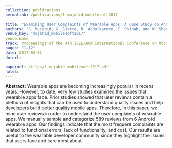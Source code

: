 ```yaml
---
collection: publications
permalink: /publications/1-mujahid_mobilesoft2017

title: "Examining User Complaints of Wearable Apps: A Case Study on Android Wear"
authors: "S. Mujahid, G. Sierra, R. Abdalkareem, E. Shihab, and W. Shang"
venue_key: "mujahid_mobilesoft2017"
venue.name
track: Proceedings of the 4th IEEE/ACM International Conference on Mobile Software Engineering and Systems (2017)
pages: "1–12"
date: 2017-03-01
doiurl: 

paperurl: /files/1-mujahid_mobilesoft2017.pdf
notes:
---
```


**Abstract:** Wearable apps are becoming increasingly popular
              in recent years. However, to date, very few studies examined
              the issues that wearable apps face. Prior studies showed that
              user reviews contain a plethora of insights that can be used
              to understand quality issues and help developers build better
              quality mobile apps. Therefore, in this paper, we mine user
              reviews in order to understand the user complaints of wearable
              apps. We manually sample and categorize 589 reviews from 6
              Android wearable apps. Our findings indicate that the most
              frequent complaints are related to functional errors, lack of
              functionality, and cost. Our results are useful to the wearable
              developer community since they highlight the issues that users
              face and care most about.